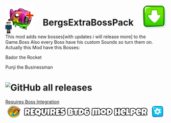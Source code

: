<a href="https://github.com/Bergbauer22/BergsExtraBossPack/releases/download/v0.2.2/BergsExtraBossPack.dll">
    <img align="left" alt="Icon" height="90" src="Icon.png">
    <img align="right" alt="Download" height="75" src="https://raw.githubusercontent.com/gurrenm3/BTD-Mod-Helper/master/BloonsTD6%20Mod%20Helper/Resources/DownloadBtn.png">
</a>

<h1 align="center">BergsExtraBossPack</h1>

This mod adds new bosses[with updates i will release more] to the Game.Boss Also every Boss have his custom Sounds so turn them on.
Actually this Mod have this Bosses:

Bador the Rocket

Punji the Businessman

<h1 aling="left"><img alt="GitHub all releases" height="25" src="https://img.shields.io/github/downloads/Bergbauer22/BergsExtraBossPack/total?label=Total%20Dowloads"></h1>

[Requires Boss Integration](https://github.com/WarperSan/BossIntegration/releases/latest/download/BossIntegration.dll)
[![Requires BTD6 Mod Helper](https://raw.githubusercontent.com/gurrenm3/BTD-Mod-Helper/master/banner.png)](https://github.com/gurrenm3/BTD-Mod-Helper#readme)
